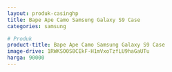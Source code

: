 ```yaml
---
layout: produk-casinghp
title: Bape Ape Camo Samsung Galaxy S9 Case
categories: samsung

# Produk
product-title: Bape Ape Camo Samsung Galaxy S9 Case
image-drive: 1RWKSO0S8CEkF-H1mVxoTzfLU9haGaUTu
harga: 90000
---
```

